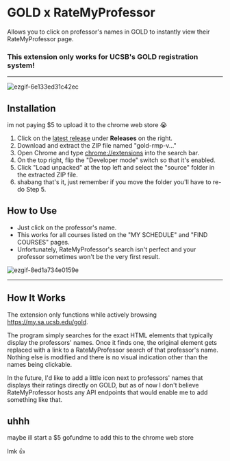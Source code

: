# GOLD x RateMyProfessor
Allows you to click on professor's names in GOLD to instantly view their RateMyProfessor page.

### This extension only works for UCSB's GOLD registration system!

***

![ezgif-6e133ed31c42ec](https://github.com/user-attachments/assets/def35bcf-9f39-4bc9-a49d-dc444d213503)


## Installation
im not paying $5 to upload it to the chrome web store 😭

1. Click on the [latest release](https://github.com/unsurprisable/gold-rmp-extension/releases/latest) under <b>Releases</b> on the right.
2. Download and extract the ZIP file named "gold-rmp-v..."
3. Open Chrome and type [chrome://extensions]() into the search bar.
4. On the top right, flip the "Developer mode" switch so that it's enabled.
5. Click "Load unpacked" at the top left and select the "source" folder in the extracted ZIP file.
6. shabang that's it, just remember if you move the folder you'll have to re-do Step 5.

## How to Use
* Just click on the professor's name.
* This works for all courses listed on the "MY SCHEDULE" and "FIND COURSES" pages.
* Unfortunately, RateMyProfessor's search isn't perfect and your professor sometimes won't be the very first result.
  
![ezgif-8ed1a734e0159e](https://github.com/user-attachments/assets/d1619285-80bc-49d2-9091-92c65d76035f)
***
## How It Works
The extension only functions while actively browsing https://my.sa.ucsb.edu/gold.

The program simply searches for the exact HTML elements that typically display the professors' names. Once it finds one, the original element gets replaced with a link to a RateMyProfessor search of that professor's name. Nothing else is modified and there is no visual indication other than the names being clickable.

In the future, I'd like to add a little icon next to professors' names that displays their ratings directly on GOLD, but as of now I don't believe RateMyProfessor hosts any API endpoints that would enable me to add something like that.

## uhhh
maybe ill start a $5 gofundme to add this to the chrome web store

lmk 👍

